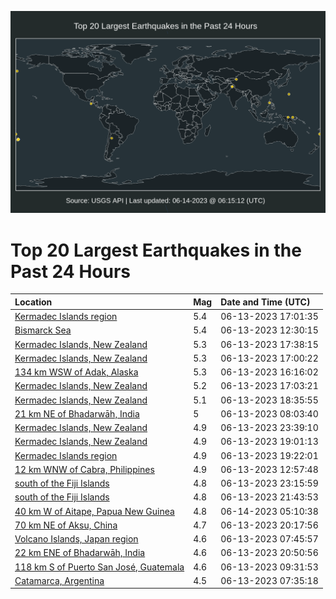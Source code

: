 ![Map](./map.png)

# Top 20 Largest Earthquakes in the Past 24 Hours

| Location | Mag | Date and Time (UTC) |
|:---|:---|:---|
| [Kermadec Islands region](https://earthquake.usgs.gov/earthquakes/eventpage/us7000k87y) | 5.4 | 06-13-2023 17:01:35 |
| [Bismarck Sea](https://earthquake.usgs.gov/earthquakes/eventpage/us7000k85q) | 5.4 | 06-13-2023 12:30:15 |
| [Kermadec Islands, New Zealand](https://earthquake.usgs.gov/earthquakes/eventpage/us7000k87x) | 5.3 | 06-13-2023 17:38:15 |
| [Kermadec Islands, New Zealand](https://earthquake.usgs.gov/earthquakes/eventpage/us7000k87n) | 5.3 | 06-13-2023 17:00:22 |
| [134 km WSW of Adak, Alaska](https://earthquake.usgs.gov/earthquakes/eventpage/us7000k86m) | 5.3 | 06-13-2023 16:16:02 |
| [Kermadec Islands, New Zealand](https://earthquake.usgs.gov/earthquakes/eventpage/us7000k87z) | 5.2 | 06-13-2023 17:03:21 |
| [Kermadec Islands, New Zealand](https://earthquake.usgs.gov/earthquakes/eventpage/us7000k883) | 5.1 | 06-13-2023 18:35:55 |
| [21 km NE of Bhadarwāh, India](https://earthquake.usgs.gov/earthquakes/eventpage/us7000k850) | 5 | 06-13-2023 08:03:40 |
| [Kermadec Islands, New Zealand](https://earthquake.usgs.gov/earthquakes/eventpage/us7000k8a8) | 4.9 | 06-13-2023 23:39:10 |
| [Kermadec Islands, New Zealand](https://earthquake.usgs.gov/earthquakes/eventpage/us7000k88d) | 4.9 | 06-13-2023 19:01:13 |
| [Kermadec Islands region](https://earthquake.usgs.gov/earthquakes/eventpage/us7000k88g) | 4.9 | 06-13-2023 19:22:01 |
| [12 km WNW of Cabra, Philippines](https://earthquake.usgs.gov/earthquakes/eventpage/us7000k85s) | 4.9 | 06-13-2023 12:57:48 |
| [south of the Fiji Islands](https://earthquake.usgs.gov/earthquakes/eventpage/us7000k8a1) | 4.8 | 06-13-2023 23:15:59 |
| [south of the Fiji Islands](https://earthquake.usgs.gov/earthquakes/eventpage/us7000k89j) | 4.8 | 06-13-2023 21:43:53 |
| [40 km W of Aitape, Papua New Guinea](https://earthquake.usgs.gov/earthquakes/eventpage/us7000k8cd) | 4.8 | 06-14-2023 05:10:38 |
| [70 km NE of Aksu, China](https://earthquake.usgs.gov/earthquakes/eventpage/us7000k88z) | 4.7 | 06-13-2023 20:17:56 |
| [Volcano Islands, Japan region](https://earthquake.usgs.gov/earthquakes/eventpage/us7000k853) | 4.6 | 06-13-2023 07:45:57 |
| [22 km ENE of Bhadarwāh, India](https://earthquake.usgs.gov/earthquakes/eventpage/us7000k89b) | 4.6 | 06-13-2023 20:50:56 |
| [118 km S of Puerto San José, Guatemala](https://earthquake.usgs.gov/earthquakes/eventpage/us7000k857) | 4.6 | 06-13-2023 09:31:53 |
| [Catamarca, Argentina](https://earthquake.usgs.gov/earthquakes/eventpage/us7000k84u) | 4.5 | 06-13-2023 07:35:18 |
